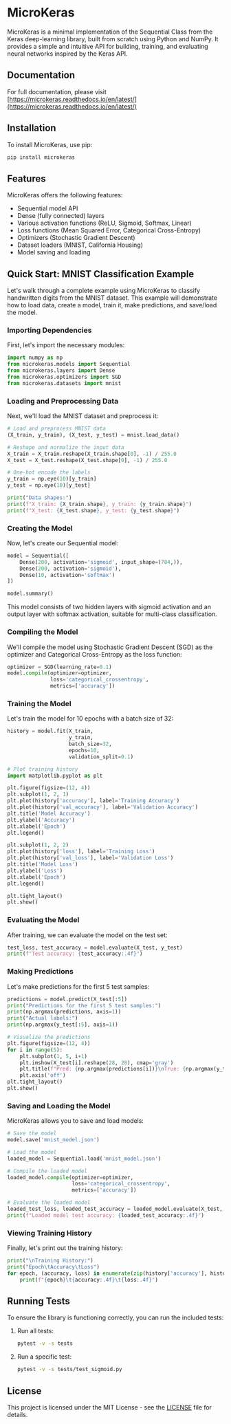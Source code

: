 # MicroKeras

MicroKeras is a minimal implementation of the Sequential Class from the Keras deep-learning library, built from scratch using Python and NumPy. It provides a simple and intuitive API for building, training, and evaluating neural networks inspired by the Keras API.

## Documentation

For full documentation, please visit [https://microkeras.readthedocs.io/en/latest/](https://microkeras.readthedocs.io/en/latest/)

## Installation

To install MicroKeras, use pip:

```bash
pip install microkeras
```

## Features

MicroKeras offers the following features:

- Sequential model API
- Dense (fully connected) layers
- Various activation functions (ReLU, Sigmoid, Softmax, Linear)
- Loss functions (Mean Squared Error, Categorical Cross-Entropy)
- Optimizers (Stochastic Gradient Descent)
- Dataset loaders (MNIST, California Housing)
- Model saving and loading

## Quick Start: MNIST Classification Example

Let's walk through a complete example using MicroKeras to classify handwritten digits from the MNIST dataset. This example will demonstrate how to load data, create a model, train it, make predictions, and save/load the model.

### Importing Dependencies

First, let's import the necessary modules:

```python
import numpy as np
from microkeras.models import Sequential
from microkeras.layers import Dense
from microkeras.optimizers import SGD
from microkeras.datasets import mnist
```

### Loading and Preprocessing Data

Next, we'll load the MNIST dataset and preprocess it:

```python
# Load and preprocess MNIST data
(X_train, y_train), (X_test, y_test) = mnist.load_data()

# Reshape and normalize the input data
X_train = X_train.reshape(X_train.shape[0], -1) / 255.0
X_test = X_test.reshape(X_test.shape[0], -1) / 255.0

# One-hot encode the labels
y_train = np.eye(10)[y_train]
y_test = np.eye(10)[y_test]

print("Data shapes:")
print(f"X_train: {X_train.shape}, y_train: {y_train.shape}")
print(f"X_test: {X_test.shape}, y_test: {y_test.shape}")
```

### Creating the Model

Now, let's create our Sequential model:

```python
model = Sequential([
    Dense(200, activation='sigmoid', input_shape=(784,)),
    Dense(200, activation='sigmoid'),
    Dense(10, activation='softmax')
])

model.summary()
```

This model consists of two hidden layers with sigmoid activation and an output layer with softmax activation, suitable for multi-class classification.

### Compiling the Model

We'll compile the model using Stochastic Gradient Descent (SGD) as the optimizer and Categorical Cross-Entropy as the loss function:

```python
optimizer = SGD(learning_rate=0.1)
model.compile(optimizer=optimizer,
              loss='categorical_crossentropy',
              metrics=['accuracy'])
```

### Training the Model

Let's train the model for 10 epochs with a batch size of 32:

```python
history = model.fit(X_train,
                    y_train,
                    batch_size=32,
                    epochs=10,
                    validation_split=0.1)

# Plot training history
import matplotlib.pyplot as plt

plt.figure(figsize=(12, 4))
plt.subplot(1, 2, 1)
plt.plot(history['accuracy'], label='Training Accuracy')
plt.plot(history['val_accuracy'], label='Validation Accuracy')
plt.title('Model Accuracy')
plt.ylabel('Accuracy')
plt.xlabel('Epoch')
plt.legend()

plt.subplot(1, 2, 2)
plt.plot(history['loss'], label='Training Loss')
plt.plot(history['val_loss'], label='Validation Loss')
plt.title('Model Loss')
plt.ylabel('Loss')
plt.xlabel('Epoch')
plt.legend()

plt.tight_layout()
plt.show()
```

### Evaluating the Model

After training, we can evaluate the model on the test set:

```python
test_loss, test_accuracy = model.evaluate(X_test, y_test)
print(f"Test accuracy: {test_accuracy:.4f}")
```

### Making Predictions

Let's make predictions for the first 5 test samples:

```python
predictions = model.predict(X_test[:5])
print("Predictions for the first 5 test samples:")
print(np.argmax(predictions, axis=1))
print("Actual labels:")
print(np.argmax(y_test[:5], axis=1))

# Visualize the predictions
plt.figure(figsize=(12, 4))
for i in range(5):
    plt.subplot(1, 5, i+1)
    plt.imshow(X_test[i].reshape(28, 28), cmap='gray')
    plt.title(f"Pred: {np.argmax(predictions[i])}\nTrue: {np.argmax(y_test[i])}")
    plt.axis('off')
plt.tight_layout()
plt.show()
```

### Saving and Loading the Model

MicroKeras allows you to save and load models:

```python
# Save the model
model.save('mnist_model.json')

# Load the model
loaded_model = Sequential.load('mnist_model.json')

# Compile the loaded model
loaded_model.compile(optimizer=optimizer,
                     loss='categorical_crossentropy',
                     metrics=['accuracy'])

# Evaluate the loaded model
loaded_test_loss, loaded_test_accuracy = loaded_model.evaluate(X_test, y_test)
print(f"Loaded model test accuracy: {loaded_test_accuracy:.4f}")
```

### Viewing Training History

Finally, let's print out the training history:

```python
print("\nTraining History:")
print("Epoch\tAccuracy\tLoss")
for epoch, (accuracy, loss) in enumerate(zip(history['accuracy'], history['loss']), 1):
    print(f"{epoch}\t{accuracy:.4f}\t{loss:.4f}")
```
## Running Tests

To ensure the library is functioning correctly, you can run the included tests:

1. Run all tests:
   ```bash
   pytest -v -s tests
   ```

2. Run a specific test:
   ```bash
   pytest -v -s tests/test_sigmoid.py
   ```

## License

This project is licensed under the MIT License - see the [LICENSE](LICENSE) file for details.
